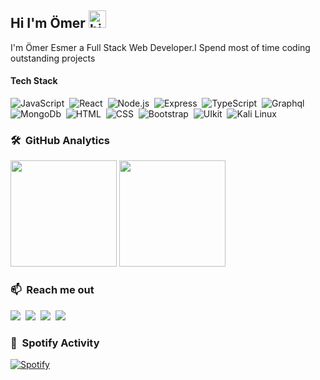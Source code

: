## Hi I'm Ömer <img src="https://user-images.githubusercontent.com/1303154/88677602-1635ba80-d120-11ea-84d8-d263ba5fc3c0.gif" width="28px" alt="hi">

I'm Ömer Esmer a Full Stack Web Developer.I Spend most of time coding outstanding projects 

#### Tech Stack

<!-- TODO: Make technologies links takes you to repositories -->

![JavaScript](https://img.shields.io/badge/-JavaScript-072f5f?style=flat&logo=javascript)&nbsp;
![React](https://img.shields.io/badge/-React-072f5f?style=flat&logo=React)&nbsp;
![Node.js](https://img.shields.io/badge/-Node.js-072f5f?style=flat&logo=Node.js&logoColor=3C873A)&nbsp;
![Express](https://img.shields.io/badge/-Express-072f5f?style=flat&logo=express)&nbsp;
![TypeScript](https://img.shields.io/badge/-TypeScript-072f5f?style=flat&logo=TypeScript&logoColor=007acc)&nbsp;
![Graphql](https://img.shields.io/badge/-Graphql-072f5f?style=flat&logo=graphql&logoColor=e535ab)&nbsp;
![MongoDb](https://img.shields.io/badge/-MongoDB-072f5f?style=flat&logo=mongodb)&nbsp;
![HTML](https://img.shields.io/badge/-HTML-072f5f?style=flat&logo=html5)&nbsp;
![CSS](https://img.shields.io/badge/-CSS-072f5f?style=flat&logo=css3&logoColor=2965f1)&nbsp;
![Bootstrap](https://img.shields.io/badge/-Bootstrap-072f5f?style=flat&logo=bootstrap)&nbsp;
![UIkit](https://img.shields.io/badge/-UIkit-072f5f?style=flat&logo=uikit)&nbsp;
![Kali Linux](https://img.shields.io/badge/-Kali-072f5f?style=flat&logo=kali-linux)&nbsp;
### 🛠 &nbsp;GitHub Analytics

<p>
<img height="170em" src="https://github-readme-stats.vercel.app/api?username=Skipperlla&show_icons=true&theme=radical"/>
<img height="170em" src="https://github-readme-stats.vercel.app/api/top-langs/?username=Skipperlla&layout=compact&langs_count=8&theme=radical"/>
</p>

### 📫  &nbsp;Reach me out

<a href="https://twitter.com/Skipperlla" target="_blank"><img src="https://img.shields.io/badge/-@Skipperlla-1ca0f1?style=flat&labelColor=1ca0f1&logo=twitter&logoColor=white&link=https://twitter.com/Skipperlla"/></a>&nbsp;
<a href="https://www.linkedin.com/in/%C3%B6meresmer/" target="_blank"><img src="https://img.shields.io/badge/-Ömer Esmer-0e76a8?style=flat&labelColor=0e76a8&logo=linkedin&logoColor=white"/></a>&nbsp;
<a href="https://www.instagram.com/skipperlla/" target="_blank"><img src="https://img.shields.io/badge/-@Skipperlla-e95950?style=flat&labelColor=e95950&logo=instagram&logoColor=white"/></a>&nbsp;
<a href="mailto:oesmer437@gmail.com" target="_blank"><img src="https://img.shields.io/badge/-oesmer437@gmail.com-c0392b?style=flat&labelColor=c0392b&logo=gmail&logoColor=white"/></a>&nbsp;


### :musical_note: &nbsp;Spotify Activity

[![Spotify](https://spotify-now-playing-skipperlla.vercel.app/api/spotify-playing)](https://open.spotify.com/user/againstalll)
